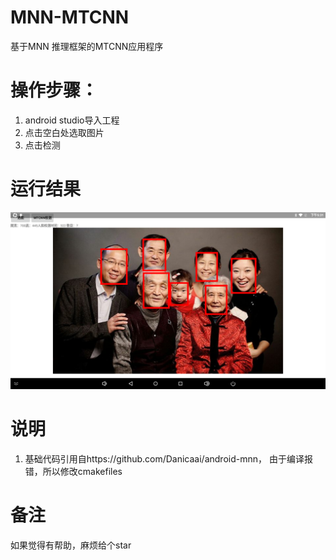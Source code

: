 # MNN-MTCNN
基于MNN 推理框架的MTCNN应用程序
# 操作步骤：
1. android studio导入工程
2. 点击空白处选取图片
3. 点击检测
# 运行结果

![2](pic/2.png)

# 说明
1. 基础代码引用自https://github.com/Danicaai/android-mnn， 由于编译报错，所以修改cmakefiles

# 备注
如果觉得有帮助，麻烦给个star
